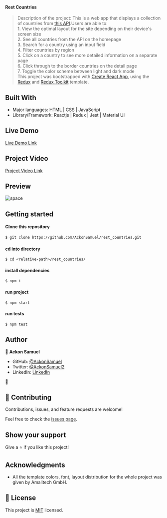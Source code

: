 #### Rest Countries
> Description of the project: 
This is a web app that displays a collection of countries from [this API](https://restcountries.com/#api-endpoints-v2).Users are able to:
    <br />
    1. View the optimal layout for the site depending on their device's screen size
    <br />
    2. See all countries from the API on the homepage
    <br />
    3. Search for a country using an input field
    <br />
    4. Filter countries by region
    <br />
    5. Click on a country to see more detailed information on a separate page
    <br />
    6. Click through to the border countries on the detail page
    <br />
    7. Toggle the color scheme between light and dark mode
    <br />
    This project was bootstrapped with [Create React App](https://github.com/facebook/create-react-app), using the [Redux](https://redux.js.org/) and [Redux Toolkit](https://redux-toolkit.js.org/) template. 


## Built With

- Major languages: HTML | CSS | JavaScript 
- Library/Framework: Reactjs | Redux | Jest | Material UI

## Live Demo
[Live Demo Link](https://rest-countries-theta.vercel.app/)

## Project Video
[Project Video Link]()


## Preview
![space](https://github.com/AckonSamuel/rest_countries/assets/92922987/0dae2ebc-7867-4f61-b0b1-9188f16ebf13)

## Getting started

#### Clone this repository

```bash
$ git clone https://github.com/AckonSamuel/rest_countries.git
```

#### cd into directory
```
$ cd <relative-path>/rest_countries/
```

#### install dependencies
``` run 
$ npm i
```
#### run project
```
$ npm start
```

#### run tests
```
$ npm test
```
## Author

👤 **Ackon Samuel**
- GitHub: [@AckonSamuel](https://github.com/AckonSamuel/)
- Twitter: [@AckonSamuel2](https://twitter.com/dude_ackon)
- LinkedIn: [LinkedIn](https://www.linkedin.com/in/samuel-yaw-ackon/)

👤
## 🤝 Contributing

Contributions, issues, and feature requests are welcome!

Feel free to check the [issues page](../../issues/).

## Show your support

Give a ⭐️ if you like this project!

## Acknowledgments

- All the template colors, font, layout distribution for the whole project was given by Amalitech GmbH.
## 📝 License

This project is [MIT](./MIT.md) licensed.
